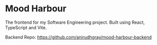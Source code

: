 # Mood Harbour
The frontend for my Software Engineering project. Built using React, TypeScript and Vite.

Backend Repo: https://github.com/anirudhgray/mood-harbour-backend 
